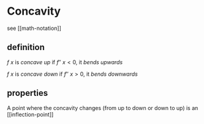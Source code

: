 # Concavity

see [[math-notation]]

## definition

$f\ x$ is _concave up_ if $f''\ x < 0$, it _bends upwards_

$f\ x$ is _concave down_ if $f''\ x > 0$, it _bends downwards_

## properties

A point where the concavity changes (from up to down or down to up) is an [[inflection-point]]
